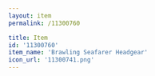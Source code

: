 ```yaml
---
layout: item
permalink: /11300760

title: Item
id: '11300760'
item_name: 'Brawling Seafarer Headgear'
icon_url: '11300741.png'
---
```

